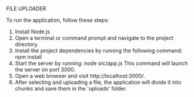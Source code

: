 FILE UPLOADER

To run the application, follow these steps:

1. Install Node.js
2. Open a terminal or command prompt and navigate to the project directory.
3. Install the project dependencies by running the following command:
        npm install
4. Start the server by running:
        node src/app.js
    This command will launch the server on port 3000.
5. Open a web browser and visit http://localhost:3000/.
6. After selecting and uploading a file, the application will divide it into chunks and save them in the 'uploads' folder.